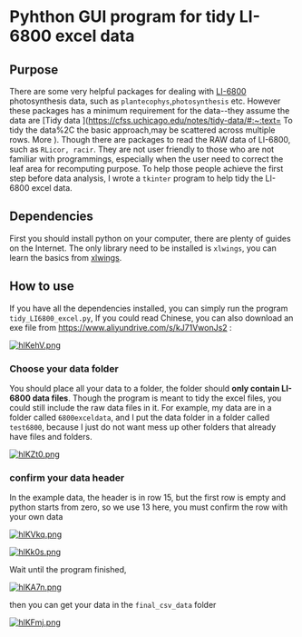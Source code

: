 # Pyhthon GUI program for tidy LI-6800 excel data



## Purpose

There are some very helpful packages for dealing with [LI-6800](https://www.licor.com/env/products/photosynthesis/LI-6800/) photosynthesis data, such as `plantecophys`,`photosynthesis` etc. However these packages has a minimum requirement for the data--they assume the data are [Tidy data ](https://cfss.uchicago.edu/notes/tidy-data/#:~:text= To tidy the data%2C the basic approach,may be scattered across multiple rows. More ).  Though there are packages to read the RAW data of LI-6800, such as `RLicor, racir`. They are not user friendly to those who are not familiar with programmings, especially when the user need to correct the leaf area for recomputing purpose. To help those people achieve the first step before data analysis, I wrote a `tkinter` program to help tidy the LI-6800 excel data.

## Dependencies

First you should install python on your computer, there are plenty of guides on the Internet. The only library need to be installed is `xlwings`, you can learn the basics from [xlwings](https://docs.xlwings.org/en/stable/).  

## How to use

If you have all the dependencies installed, you can simply run the program `tidy_LI6800_excel.py`, If you could read Chinese, you can also download an exe file from https://www.aliyundrive.com/s/kJ71VwonJs2 :

[![hlKehV.png](https://z3.ax1x.com/2021/08/27/hlKehV.png)](https://imgtu.com/i/hlKehV)

### Choose your data folder

You should place all your data to a folder, the folder should **only contain LI-6800 data files**. Though the program is meant to tidy the excel files, you could still include the raw data files in it. For example, my data are in a folder called `6800exceldata`, and I put the data folder in a folder called `test6800`, because I just do not want mess up other folders that already have files and folders.

[![hlKZt0.png](https://z3.ax1x.com/2021/08/27/hlKZt0.png)](https://imgtu.com/i/hlKZt0)

### confirm your data header

In the example data, the header is in row 15, but the first row is empty and python starts from zero, so we use 13 here, you must confirm the row with your own data

[![hlKVkq.png](https://z3.ax1x.com/2021/08/27/hlKVkq.png)](https://imgtu.com/i/hlKVkq)





[![hlKk0s.png](https://z3.ax1x.com/2021/08/27/hlKk0s.png)](https://imgtu.com/i/hlKk0s)



Wait until the program finished, 

[![hlKA7n.png](https://z3.ax1x.com/2021/08/27/hlKA7n.png)](https://imgtu.com/i/hlKA7n)

then you can get your data in the `final_csv_data` folder

[![hlKFmj.png](https://z3.ax1x.com/2021/08/27/hlKFmj.png)](https://imgtu.com/i/hlKFmj)

